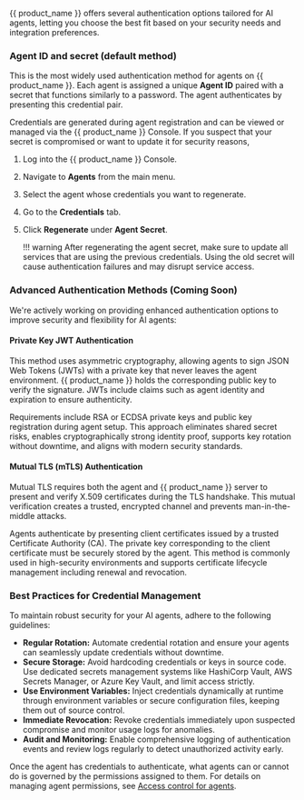 {{ product_name }} offers several authentication options tailored for AI agents, letting you choose the best fit based on your security needs and integration preferences.

<!-- vale off -->
### Agent ID and secret (default method)
<!-- vale on -->

This is the most widely used authentication method for agents on {{ product_name }}. Each agent is assigned a unique **Agent ID** paired with a secret that functions similarly to a password. The agent authenticates by presenting this credential pair.

Credentials are generated during agent registration and can be viewed or managed via the {{ product_name }} Console. If you suspect that your secret is compromised or want to update it for security reasons,

1. Log into the {{ product_name }} Console.
2. Navigate to **Agents** from the main menu.
3. Select the agent whose credentials you want to regenerate.
4. Go to the **Credentials** tab.
5. Click **Regenerate** under **Agent Secret**.

    !!! warning
        After regenerating the agent secret, make sure to update all services that are using the previous credentials. Using the old secret will cause authentication failures and may disrupt service access.

### Advanced Authentication Methods (Coming Soon)

We're actively working on providing enhanced authentication options to improve security and flexibility for AI agents:

#### Private Key JWT Authentication
  This method uses asymmetric cryptography, allowing agents to sign JSON Web Tokens (JWTs) with a private key that never leaves the agent environment. {{ product_name }} holds the corresponding public key to verify the signature. JWTs include claims such as agent identity and expiration to ensure authenticity.

  Requirements include RSA or ECDSA private keys and public key registration during agent setup. This approach eliminates shared secret risks, enables cryptographically strong identity proof, supports key rotation without downtime, and aligns with modern security standards.

#### Mutual TLS (mTLS) Authentication
  Mutual TLS requires both the agent and {{ product_name }} server to present and verify X.509 certificates during the TLS handshake. This mutual verification creates a trusted, encrypted channel and prevents man-in-the-middle attacks.

  Agents authenticate by presenting client certificates issued by a trusted Certificate Authority (CA). The private key corresponding to the client certificate must be securely stored by the agent. This method is commonly used in high-security environments and supports certificate lifecycle management including renewal and revocation.

### Best Practices for Credential Management

To maintain robust security for your AI agents, adhere to the following guidelines:

* **Regular Rotation:** Automate credential rotation and ensure your agents can seamlessly update credentials without downtime.
* **Secure Storage:** Avoid hardcoding credentials or keys in source code. Use dedicated secrets management systems like HashiCorp Vault, AWS Secrets Manager, or Azure Key Vault, and limit access strictly.
* **Use Environment Variables:** Inject credentials dynamically at runtime through environment variables or secure configuration files, keeping them out of source control.
* **Immediate Revocation:** Revoke credentials immediately upon suspected compromise and monitor usage logs for anomalies.
* **Audit and Monitoring:** Enable comprehensive logging of authentication events and review logs regularly to detect unauthorized activity early.

Once the agent has credentials to authenticate, what agents can or cannot do is governed by the permissions assigned to them. For details on managing agent permissions, see [Access control for agents](../agent-access-control.md).